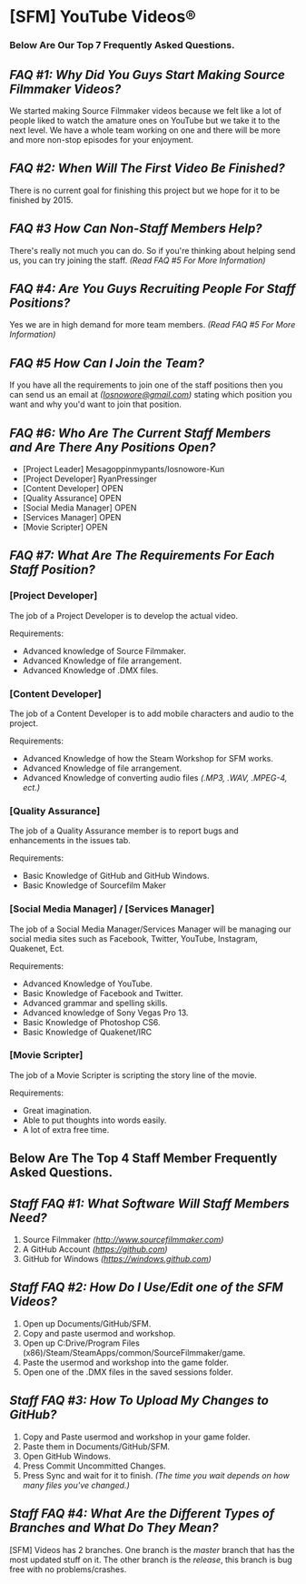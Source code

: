 ﻿**[SFM] YouTube Videos®**
====================
### Below Are Our Top 7 Frequently Asked Questions.

*FAQ #1: Why Did You Guys Start Making Source Filmmaker Videos?*
----------------------------------------------------------------
We started making Source Filmmaker videos because we felt like a lot of people liked to watch the amature ones on YouTube
but we take it to the next level. We have a whole team working on one and there will be more and more non-stop episodes
for your enjoyment.

*FAQ #2: When Will The First Video Be Finished?*
------------------------------------------------
There is no current goal for finishing this project but we hope for it
to be finished by 2015.

*FAQ #3 How Can Non-Staff Members Help?*
--------------------------------------
There's really not much you can do. So if you're thinking about helping send us, you can try joining
the staff. *(Read FAQ #5 For More Information)*

*FAQ #4: Are You Guys Recruiting People For Staff Positions?*
-------------------------------------------------------------
Yes we are in high demand for more team members. *(Read FAQ #5 For More Information)*

*FAQ #5 How Can I Join the Team?*
---------------------------------
If you have all the requirements to join one of the staff positions then you can send us an email
at *(Iosnowore@gmail.com)* stating which position you want and why you'd want to join that position.

*FAQ #6: Who Are The Current Staff Members and Are There Any Positions Open?*
-----------------------------------------------------------------------------
- [Project Leader] Mesagoppinmypants/Iosnowore-Kun
- [Project Developer] RyanPressinger
- [Content Developer] OPEN
- [Quality Assurance] OPEN
- [Social Media Manager] OPEN
- [Services Manager] OPEN
- [Movie Scripter] OPEN

*FAQ #7: What Are The Requirements For Each Staff Position?*
------------------------------------------------------------
### [Project Developer]
The job of a Project Developer is to develop the actual video.

Requirements:
- Advanced knowledge of Source Filmmaker.
- Advanced Knowledge of file arrangement.
- Advanced Knowledge of .DMX files.

### [Content Developer]
The job of a Content Developer is to add mobile characters and audio to the project.

Requirements:
- Advanced Knowledge of how the Steam Workshop for SFM works.
- Advanced Knowledge of file arrangement.
- Advanced Knowledge of converting audio files *(.MP3, .WAV, .MPEG-4, ect.)*

### [Quality Assurance]
The job of a Quality Assurance member is to report bugs and enhancements in the issues tab.

Requirements:
- Basic Knowledge of GitHub and GitHub Windows.
- Basic Knowledge of Sourcefilm Maker

### [Social Media Manager] / [Services Manager]
The job of a Social Media Manager/Services Manager will be managing our social media sites such as Facebook,
Twitter, YouTube, Instagram, Quakenet, Ect.

Requirements:
- Advanced Knowledge of YouTube.
- Basic Knowledge of Facebook and Twitter.
- Advanced grammar and spelling skills.
- Advanced knowledge of Sony Vegas Pro 13.
- Basic Knowledge of Photoshop CS6.
- Basic Knowledge of Quakenet/IRC

### [Movie Scripter]
The job of a Movie Scripter is scripting the story line of the movie.

Requirements:
- Great imagination.
- Able to put thoughts into words easily.
- A lot of extra free time.

**Below Are The Top 4 Staff Member Frequently Asked Questions.**
-----------------------------------------------------------
*Staff FAQ #1: What Software Will Staff Members Need?*
------------------------------------------------------
1. Source Filmmaker *(http://www.sourcefilmmaker.com)*
3. A GitHub Account *(https://github.com)*
2. GitHub for Windows *(https://windows.github.com)*

*Staff FAQ #2: How Do I Use/Edit one of the SFM Videos?*
--------------------------------------------------------
1. Open up Documents/GitHub/SFM.
2. Copy and paste usermod and workshop.
3. Open up C:Drive/Program Files (x86)/Steam/SteamApps/common/SourceFilmmaker/game.
4. Paste the usermod and workshop into the game folder.
5. Open one of the .DMX files in the saved sessions folder.

*Staff FAQ #3: How To Upload My Changes to GitHub?*
---------------------------------------------------
1. Copy and Paste usermod and workshop in your game folder.
2. Paste them in Documents/GitHub/SFM.
3. Open GitHub Windows.
4. Press Commit Uncommitted Changes.
5. Press Sync and wait for it to finish. *(The time you wait depends on how many files you've changed.)*

*Staff FAQ #4: What Are the Different Types of Branches and What Do They Mean?*
-------------------------------------------------------------------------------
[SFM] Videos has 2 branches. One branch is the *master* branch that has the most updated stuff on it.
The other branch is the *release*, this branch is bug free with no problems/crashes.